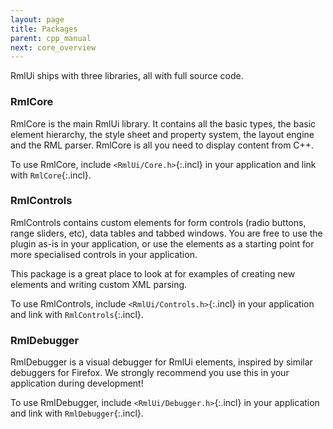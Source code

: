 ```yaml
---
layout: page
title: Packages
parent: cpp_manual
next: core_overview
---
```


RmlUi ships with three libraries, all with full source code.

### RmlCore

RmlCore is the main RmlUi library. It contains all the basic types, the basic element hierarchy, the style sheet and property system, the layout engine and the RML parser. RmlCore is all you need to display content from C++.

To use RmlCore, include `<RmlUi/Core.h>`{:.incl} in your application and link with `RmlCore`{:.incl}.

### RmlControls

RmlControls contains custom elements for form controls (radio buttons, range sliders, etc), data tables and tabbed windows. You are free to use the plugin as-is in your application, or use the elements as a starting point for more specialised controls in your application.

This package is a great place to look at for examples of creating new elements and writing custom XML parsing.

To use RmlControls, include `<RmlUi/Controls.h>`{:.incl} in your application and link with `RmlControls`{:.incl}.

### RmlDebugger

RmlDebugger is a visual debugger for RmlUi elements, inspired by similar debuggers for Firefox. We strongly recommend you use this in your application during development!

To use RmlDebugger, include `<RmlUi/Debugger.h>`{:.incl} in your application and link with `RmlDebugger`{:.incl}.
